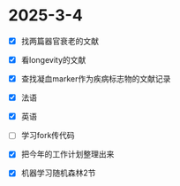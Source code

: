 # 2025-3-4

- [x] 找两篇器官衰老的文献
- [x] 看longevity的文献
- [x] 查找凝血marker作为疾病标志物的文献记录
- [x] 法语
- [x] 英语
- [ ] 学习fork传代码
- [x] 把今年的工作计划整理出来
- [x] 机器学习随机森林2节

